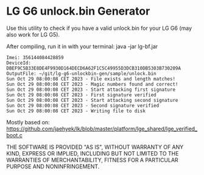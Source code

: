 # LG G6 unlock.bin Generator

Use this utility to check if you have a valid unlock.bin for your LG G6 (may also work for LG G5).

After compiling, run it in with your terminal: java -jar lg-bf.jar

```
Imei: 356144084428859
DeviceId: DBEF9C5B33E8DE4F9930D164DECD6A62F1C5C49955D3DCB310DB5303B730209A
OutputFile: ~/git/lg-g6-unlockbin-gen/sample/unlock.bin
Sun Oct 29 08:00:08 CET 2023 - File exists and length matches!
Sun Oct 29 08:00:08 CET 2023 - Magic numbers found and correct!
Sun Oct 29 08:00:08 CET 2023 - Start attacking first signature
Sun Oct 29 08:00:08 CET 2023 - First signature verified
Sun Oct 29 08:00:08 CET 2023 - Start attacking second signature
Sun Oct 29 08:00:08 CET 2023 - Second signature verified
Sun Oct 29 08:00:08 CET 2023 - Writing file to disk
```

Mostly based on: https://github.com/jaehyek/lk/blob/master/platform/lge_shared/lge_verified_boot.c

THE SOFTWARE IS PROVIDED "AS IS", WITHOUT WARRANTY OF ANY KIND, EXPRESS OR IMPLIED, INCLUDING BUT NOT LIMITED TO THE WARRANTIES OF MERCHANTABILITY, FITNESS FOR A PARTICULAR PURPOSE AND NONINFRINGEMENT.
